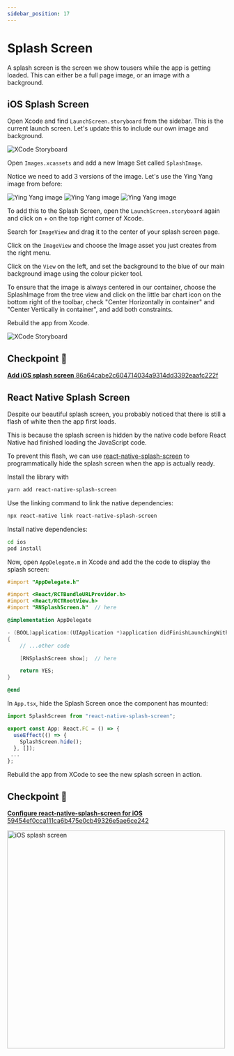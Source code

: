 ```yaml
---
sidebar_position: 17
---
```


# Splash Screen

A splash screen is the screen we show tousers while the app is getting loaded. This can either be a full page image, or an image with a background.

## iOS Splash Screen

Open Xcode and find `LaunchScreen.storyboard` from the sidebar. This is the current launch screen. Let's update this to include our own image and background.

<img src="/img/splash-screen/xcode-start.png" alt="XCode Storyboard" />

Open `Images.xcassets` and add a new Image Set called `SplashImage`.

Notice we need to add 3 versions of the image. Let's use the Ying Yang image from before:

<img src="/img/images/ying-yang@3x.png" alt="Ying Yang image" />
<img src="/img/images/ying-yang@2x.png" alt="Ying Yang image" />
<img src="/img/images/ying-yang.png" alt="Ying Yang image" />

To add this to the Splash Screen, open the `LaunchScreen.storyboard` again and click on + on the top right corner of Xcode.

Search for `ImageView` and drag it to the center of your splash screen page.

Click on the `ImageView` and choose the Image asset you just creates from the right menu.

Click on the `View` on the left, and set the background to the blue of our main background image using the colour picker tool.

To ensure that the image is always centered in our container, choose the SplashImage from the tree view and click on the little bar chart icon on the bottom right of the toolbar, check "Center Horizontally in container" and "Center Vertically in container", and add both constraints.

Rebuild the app from Xcode.

<img src="/img/splash-screen/xcode-end.png" alt="XCode Storyboard" />

## Checkpoint 🔗

[**Add iOS splash screen** 86a64cabe2c604714034a9314dd3392eaafc222f](https://github.com/kadikraman/mood-tracker/commit/86a64cabe2c604714034a9314dd3392eaafc222f)

## React Native Splash Screen

Despite our beautiful splash screen, you probably noticed that there is still a flash of white then the app first loads.

This is because the splash screen is hidden by the native code before React Native had finished loading the JavaScript code.

To prevent this flash, we can use [react-native-splash-screen](https://github.com/crazycodeboy/react-native-splash-screen) to programmatically hide the splash screen when the app is actually ready.

Install the library with

```sh
yarn add react-native-splash-screen
```

Use the linking command to link the native dependencies:

```sh
npx react-native link react-native-splash-screen
```

Install native dependencies:

```sh
cd ios
pod install
```

Now, open `AppDelegate.m` in Xcode and add the the code to display the splash screen:

```objective-c
#import "AppDelegate.h"

#import <React/RCTBundleURLProvider.h>
#import <React/RCTRootView.h>
#import "RNSplashScreen.h"  // here

@implementation AppDelegate

- (BOOL)application:(UIApplication *)application didFinishLaunchingWithOptions:(NSDictionary *)launchOptions
{
    // ...other code

    [RNSplashScreen show];  // here

    return YES;
}

@end
```

In `App.tsx`, hide the Splash Screen once the component has mounted:

```js
import SplashScreen from "react-native-splash-screen";

export const App: React.FC = () => {
  useEffect(() => {
    SplashScreen.hide();
  }, []);
 ...
};

```

Rebuild the app from XCode to see the new splash screen in action.

## Checkpoint 🔗

[**Configure react-native-splash-screen for iOS** 59454ef0cca111ca6b475e0cb49326e5ae6ce242](https://github.com/kadikraman/mood-tracker/commit/59454ef0cca111ca6b475e0cb49326e5ae6ce242)

<img src="/img/splash-screen/ios.png" alt="iOS splash screen" width="500" />

